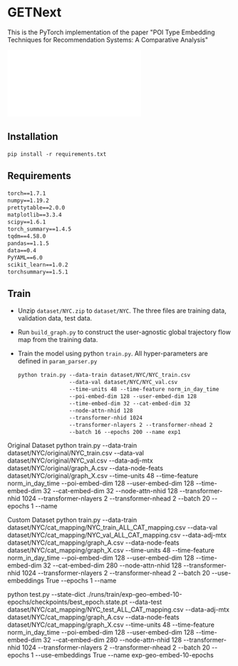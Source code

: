 # GETNext

This is the PyTorch implementation of the paper "POI Type Embedding Techniques for Recommendation Systems:
A Comparative Analysis"

![model-structure](../models-architecture.pdf)

## Installation

```
pip install -r requirements.txt
```

## Requirements

```
torch==1.7.1
numpy==1.19.2
prettytable==2.0.0
matplotlib==3.3.4
scipy==1.6.1
torch_summary==1.4.5
tqdm==4.58.0
pandas==1.1.5
data==0.4
PyYAML==6.0
scikit_learn==1.0.2
torchsummary==1.5.1
```

## Train

- Unzip `dataset/NYC.zip` to `dataset/NYC`. The three files are training data, validation data, test data.

- Run `build_graph.py` to construct the user-agnostic global trajectory flow map from the training data.

- Train the model using python `train.py`. All hyper-parameters are defined in `param_parser.py`

  ```
  python train.py --data-train dataset/NYC/NYC_train.csv
                  --data-val dataset/NYC/NYC_val.csv
                  --time-units 48 --time-feature norm_in_day_time
                  --poi-embed-dim 128 --user-embed-dim 128 
                  --time-embed-dim 32 --cat-embed-dim 32
                  --node-attn-nhid 128    
                  --transformer-nhid 1024
                  --transformer-nlayers 2 --transformer-nhead 2
                  --batch 16 --epochs 200 --name exp1
  ```

Original Dataset
python train.py --data-train dataset/NYC/original/NYC_train.csv --data-val dataset/NYC/original/NYC_val.csv --data-adj-mtx dataset/NYC/original/graph_A.csv --data-node-feats dataset/NYC/original/graph_X.csv --time-units 48 --time-feature norm_in_day_time --poi-embed-dim 128 --user-embed-dim 128 --time-embed-dim 32 --cat-embed-dim 32 --node-attn-nhid 128 --transformer-nhid 1024 --transformer-nlayers 2 --transformer-nhead 2 --batch 20 --epochs 1 --name <customize>

Custom Dataset
python train.py --data-train dataset/NYC/cat_mapping/NYC_train_ALL_CAT_mapping.csv --data-val dataset/NYC/cat_mapping/NYC_val_ALL_CAT_mapping.csv --data-adj-mtx dataset/NYC/cat_mapping/graph_A.csv --data-node-feats dataset/NYC/cat_mapping/graph_X.csv --time-units 48 --time-feature norm_in_day_time --poi-embed-dim 128 --user-embed-dim 128 --time-embed-dim 32 --cat-embed-dim 280 --node-attn-nhid 128 --transformer-nhid 1024 --transformer-nlayers 2 --transformer-nhead 2 --batch 20 --use-embeddings True --epochs 1 --name <customize>

python test.py --state-dict ./runs/train/exp-geo-embed-10-epochs/checkpoints/best_epoch.state.pt --data-test dataset/NYC/cat_mapping/NYC_test_ALL_CAT_mapping.csv --data-adj-mtx dataset/NYC/cat_mapping/graph_A.csv --data-node-feats dataset/NYC/cat_mapping/graph_X.csv --time-units 48 --time-feature norm_in_day_time --poi-embed-dim 128 --user-embed-dim 128 --time-embed-dim 32 --cat-embed-dim 280 --node-attn-nhid 128 --transformer-nhid 1024 --transformer-nlayers 2 --transformer-nhead 2 --batch 20 --epochs 1 --use-embeddings True --name exp-geo-embed-10-epochs
